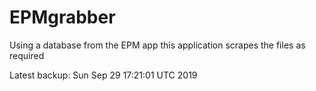 # EPMgrabber
Using a database from the EPM app this application scrapes the files as required


Latest backup: Sun Sep 29 17:21:01 UTC 2019
